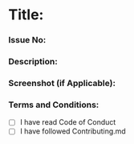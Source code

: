 # Title:

### Issue No: <!--- #321 -->

### Description: 
<!--- Describe your changes in detail -->

### Screenshot (if Applicable): 
<!--- Add Screenshots -->

###  Terms and Conditions:
- [ ] I have read Code of Conduct
- [ ] I have followed Contributing.md
